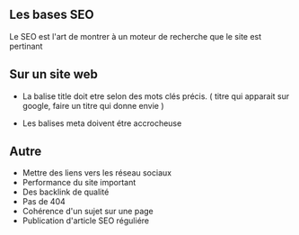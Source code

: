 ## Les bases SEO

Le SEO est l'art de montrer à un moteur de recherche que le site est pertinant


## Sur un site web


- La balise title doit etre selon des mots clés précis. ( titre qui apparait sur google, faire un titre qui donne envie )
- Les balises meta doivent étre accrocheuse

    <meta name="description" content="Privanciel, la meilleurs solution pour la gestion de votre projet RGPD.
    Un outil simple et accessible pour gérer, auditer et certifier votre conformité.
    DPO expert ou débutant Privanciel vous assure une expérience utilisateur adaptée à vos besoins.">

    <meta name="author" content="Data Transition">


## Autre

  - Mettre des liens vers les réseau sociaux
  - Performance du site important
  - Des backlink de qualité
  - Pas de 404
  - Cohérence d'un sujet sur une page
  - Publication d'article SEO réguliére 
